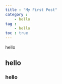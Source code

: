 ```yaml
---
title : "My First Post"
category : 
    - hello
tag : 
    - hello
toc : true
---
```


hello
## hello
### hello